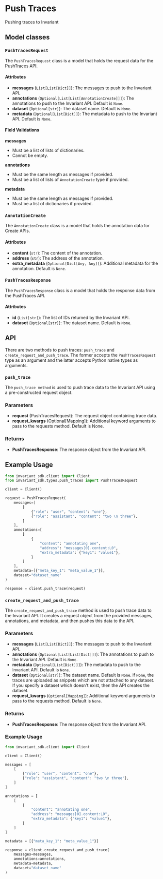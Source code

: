 # Push Traces

<div class='subtitle'>Pushing traces to Invariant</div>

## Model classes

### `PushTracesRequest`

The `PushTracesRequest` class is a model that holds the request data for the PushTraces API.

#### Attributes
- **messages** (`List[List[Dict]]`): The messages to push to the Invariant API.
- **annotations** (`Optional[List[List[AnnotationCreate]]]`): The annotations to push to the Invariant API. Default is `None`.
- **dataset** (`Optional[str]`): The dataset name. Default is `None`.
- **metadata** (`Optional[List[Dict]]`): The metadata to push to the Invariant API. Default is `None`.

#### Field Validations
**messages**

* Must be a list of lists of dictionaries.
* Cannot be empty.

**annotations**

* Must be the same length as messages if provided.
* Must be a list of lists of `AnnotationCreate` type if provided.

**metadata**

* Must be the same length as messages if provided.
* Must be a list of dictionaries if provided.

### `AnnotationCreate`

The `AnnotationCreate` class is a model that holds the annotation data for Create APIs.

#### Attributes
- **content** (`str`): The content of the annotation.
- **address** (`str`): The address of the annotation.
- **extra_metadata** (`Optional[Dict[Any, Any]]`): Additional metadata for the annotation. Default is `None`.

### `PushTracesResponse`

The `PushTracesResponse` class is a model that holds the response data from the PushTraces API.

#### Attributes
- **id** (`List[str]`): The list of IDs returned by the Invariant API.
- **dataset** (`Optional[str]`): The dataset name. Default is `None`.

## API

There are two methods to push traces: `push_trace` and `create_request_and_push_trace`. The former accepts the `PushTracesRequest` type as an argument and the latter accepts Python native types as arguments.

### `push_trace`
The `push_trace method` is used to push trace data to the Invariant API using a pre-constructed request object.

### Parameters
- **request**  (PushTracesRequest): The request object containing trace data.
- **request_kwargs** (Optional[Mapping]): Additional keyword arguments to pass to the requests method. Default is None.

### Returns
- **PushTracesResponse**: The response object from the Invariant API.

## Example Usage
```python
from invariant_sdk.client import Client
from invariant_sdk.types.push_traces import PushTracesRequest

client = Client()

request = PushTracesRequest(
    messages=[
        [
            {"role": "user", "content": "one"},
            {"role": "assistant", "content": "two \n three"},
        ]
    ],
    annotations=[
        [
            {
                "content": "annotating one",
                "address": "messages[0].content:L0",
                "extra_metadata": {"key1": "value1"},
            }
        ]
    ],
    metadata=[{"meta_key_1": "meta_value_1"}],
    dataset="dataset_name"
)

response = client.push_trace(request)
```

### `create_request_and_push_trace`

The `create_request_and_push_trace` method is used to push trace data to the Invariant API. It creates a request object from the provided messages, annotations, and metadata, and then pushes this data to the API.

### Parameters
- **messages** (`List[List[Dict]]`): The messages to push to the Invariant API.
- **annotations** (`Optional[List[List[Dict]]]`): The annotations to push to the Invariant API. Default is `None`.
- **metadata** (`Optional[List[Dict]]]`): The metadata to push to the Invariant API. Default is `None`.
- **dataset** (`Optional[str]`): The dataset name. Default is `None`. if `None`, the traces are uploaded as snippets which are not attached to any dataset. If you specify a dataset which doesn't exist, then the API creates the dataset.
- **request_kwargs** (`Optional[Mapping]`): Additional keyword arguments to pass to the requests method. Default is `None`.

### Returns
- **PushTracesResponse**: The response object from the Invariant API.

### Example Usage
```python
from invariant_sdk.client import Client

client = Client()

messages = [
    [
        {"role": "user", "content": "one"},
        {"role": "assistant", "content": "two \n three"},
    ]
]

annotations = [
    [
        {
            "content": "annotating one",
            "address": "messages[0].content:L0",
            "extra_metadata": {"key1": "value1"},
        }
    ]
]

metadata = [{"meta_key_1": "meta_value_1"}]

response = client.create_request_and_push_trace(
    messages=messages,
    annotations=annotations,
    metadata=metadata,
    dataset="dataset_name"
)
```

